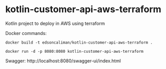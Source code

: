 # kotlin-customer-api-aws-terraform
Kotlin project to deploy in AWS using terraform

Docker commands:

    docker build -t edsoncaliman/kotlin-customer-api-aws-terraform .
    
    docker run -d -p 8080:8080 kotlin-customer-api-aws-terraform
    

Swagger: http://localhost:8080/swagger-ui/index.html
